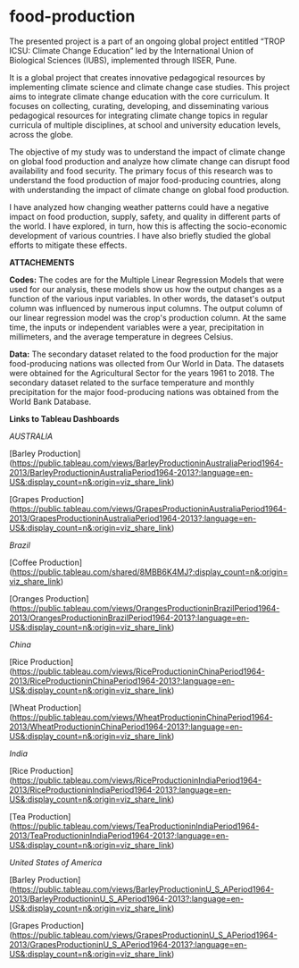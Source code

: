 # food-production

The presented project is a part of an ongoing global project entitled “TROP ICSU: Climate Change Education” led by the International Union of Biological Sciences (IUBS), implemented through IISER, Pune. 

It is a global project that creates innovative pedagogical resources by implementing climate science and climate change case studies. This project aims to integrate climate change education with the core curriculum. It focuses on collecting, curating, developing, and disseminating various pedagogical resources for integrating climate change topics in regular curricula of multiple disciplines, at school and university education levels, across the globe. 

The objective of my study was to understand the impact of climate change on global food production and analyze how climate change can disrupt food availability and food security. The primary focus of this research was to understand the food production of major food-producing countries, along with understanding the impact of climate change on global food production. 

I have analyzed how changing weather patterns could have a negative impact on food production, supply, safety, and quality in different parts of the world. I have explored, in turn, how this is affecting the socio-economic development of various countries. I have also briefly studied the global efforts to mitigate these effects.

**ATTACHEMENTS**

**Codes:** 
The codes are for the Multiple Linear Regression Models that were used for our analysis, these models show us how the output changes as a function of the various input variables. In other words, the dataset's output column was influenced by numerous input columns. The output column of our linear regression model was the crop's production column. At the same time, the inputs or independent variables were a year, precipitation in millimeters, and the average temperature in degrees Celsius.

**Data:**
The secondary dataset related to the food production for the major food-producing nations was ollected from Our World in Data. The datasets were obtained for the Agricultural Sector for the years 1961 to 2018. The secondary dataset related to the surface temperature and monthly precipitation for the major food-producing nations was obtained from the World Bank Database.

**Links to Tableau Dashboards**

*AUSTRALIA*

[Barley Production] (https://public.tableau.com/views/BarleyProductioninAustraliaPeriod1964-2013/BarleyProductioninAustraliaPeriod1964-2013?:language=en-US&:display_count=n&:origin=viz_share_link)

[Grapes Production] (https://public.tableau.com/views/GrapesProductioninAustraliaPeriod1964-2013/GrapesProductioninAustraliaPeriod1964-2013?:language=en-US&:display_count=n&:origin=viz_share_link)

*Brazil*

[Coffee Production] (https://public.tableau.com/shared/8MBB6K4MJ?:display_count=n&:origin=viz_share_link)

[Oranges Production] (https://public.tableau.com/views/OrangesProductioninBrazilPeriod1964-2013/OrangesProductioninBrazilPeriod1964-2013?:language=en-US&:display_count=n&:origin=viz_share_link)

*China*

[Rice Production] (https://public.tableau.com/views/RiceProductioninChinaPeriod1964-2013/RiceProductioninChinaPeriod1964-2013?:language=en-US&:display_count=n&:origin=viz_share_link)

[Wheat Production] (https://public.tableau.com/views/WheatProductioninChinaPeriod1964-2013/WheatProductioninChinaPeriod1964-2013?:language=en-US&:display_count=n&:origin=viz_share_link)

*India*

[Rice Production] (https://public.tableau.com/views/RiceProductioninIndiaPeriod1964-2013/RiceProductioninIndiaPeriod1964-2013?:language=en-US&:display_count=n&:origin=viz_share_link)

[Tea Production] (https://public.tableau.com/views/TeaProductioninIndiaPeriod1964-2013/TeaProductioninIndiaPeriod1964-2013?:language=en-US&:display_count=n&:origin=viz_share_link)

*United States of America*

[Barley Production] (https://public.tableau.com/views/BarleyProductioninU_S_APeriod1964-2013/BarleyProductioninU_S_APeriod1964-2013?:language=en-US&:display_count=n&:origin=viz_share_link)

[Grapes Production] (https://public.tableau.com/views/GrapesProductioninU_S_APeriod1964-2013/GrapesProductioninU_S_APeriod1964-2013?:language=en-US&:display_count=n&:origin=viz_share_link)
